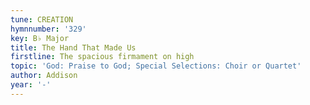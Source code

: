 ```yaml
---
tune: CREATION
hymnnumber: '329'
key: B♭ Major
title: The Hand That Made Us
firstline: The spacious firmament on high
topic: 'God: Praise to God; Special Selections: Choir or Quartet'
author: Addison
year: '-'
---
```

